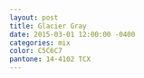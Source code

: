```yaml
---
layout: post
title: Glacier Gray
date: 2015-03-01 12:00:00 -0400
categories: mix
color: C5C6C7
pantone: 14-4102 TCX
---
```

